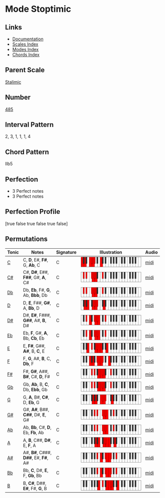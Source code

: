# Mode Stoptimic

## Links

- [Documentation](README.md)
- [Scales Index](Scales.md)
- [Modes Index](Modes.md)
- [Chords Index](Chords.md)

## Parent Scale

[Stalimic](ScaleStalimic.md)

## Number

[485](https://ianring.com/musictheory/scales/485)

## Interval Pattern

2, 3, 1, 1, 1, 4

## Chord Pattern

IIb5

## Perfection

- 3 Perfect notes
- 3 Perfect notes

## Perfection Profile

[true false true false true false]

## Permutations

| Tonic | Notes | Signature | Illustration | Audio |
|-------|-------|-----------|--------------|-------|
| [C](ModeCNaturalStoptimic.md) | C, **D**, E#, **F#**, G, **Ab**, C | C | ![CNaturalStoptimic](ModeCNaturalStoptimic.png) | [midi](https://github.com/edipermadi/music/blob/main/docs/ModeCNaturalStoptimic.mid?raw=true) |
| [C#](ModeCSharpStoptimic.md) | C#, **D#**, E##, **F##**, G#, **A**, C# | C | ![CSharpStoptimic](ModeCSharpStoptimic.png) | [midi](https://github.com/edipermadi/music/blob/main/docs/ModeCSharpStoptimic.mid?raw=true) |
| [Db](ModeDFlatStoptimic.md) | Db, **Eb**, F#, **G**, Ab, **Bbb**, Db | C | ![DFlatStoptimic](ModeDFlatStoptimic.png) | [midi](https://github.com/edipermadi/music/blob/main/docs/ModeDFlatStoptimic.mid?raw=true) |
| [D](ModeDNaturalStoptimic.md) | D, **E**, F##, **G#**, A, **Bb**, D | C | ![DNaturalStoptimic](ModeDNaturalStoptimic.png) | [midi](https://github.com/edipermadi/music/blob/main/docs/ModeDNaturalStoptimic.mid?raw=true) |
| [D#](ModeDSharpStoptimic.md) | D#, **E#**, F###, **G##**, A#, **B**, D# | C | ![DSharpStoptimic](ModeDSharpStoptimic.png) | [midi](https://github.com/edipermadi/music/blob/main/docs/ModeDSharpStoptimic.mid?raw=true) |
| [Eb](ModeEFlatStoptimic.md) | Eb, **F**, G#, **A**, Bb, **Cb**, Eb | C | ![EFlatStoptimic](ModeEFlatStoptimic.png) | [midi](https://github.com/edipermadi/music/blob/main/docs/ModeEFlatStoptimic.mid?raw=true) |
| [E](ModeENaturalStoptimic.md) | E, **F#**, G##, **A#**, B, **C**, E | C | ![ENaturalStoptimic](ModeENaturalStoptimic.png) | [midi](https://github.com/edipermadi/music/blob/main/docs/ModeENaturalStoptimic.mid?raw=true) |
| [F](ModeFNaturalStoptimic.md) | F, **G**, A#, **B**, C, **Db**, F | C | ![FNaturalStoptimic](ModeFNaturalStoptimic.png) | [midi](https://github.com/edipermadi/music/blob/main/docs/ModeFNaturalStoptimic.mid?raw=true) |
| [F#](ModeFSharpStoptimic.md) | F#, **G#**, A##, **B#**, C#, **D**, F# | C | ![FSharpStoptimic](ModeFSharpStoptimic.png) | [midi](https://github.com/edipermadi/music/blob/main/docs/ModeFSharpStoptimic.mid?raw=true) |
| [Gb](ModeGFlatStoptimic.md) | Gb, **Ab**, B, **C**, Db, **Ebb**, Gb | C | ![GFlatStoptimic](ModeGFlatStoptimic.png) | [midi](https://github.com/edipermadi/music/blob/main/docs/ModeGFlatStoptimic.mid?raw=true) |
| [G](ModeGNaturalStoptimic.md) | G, **A**, B#, **C#**, D, **Eb**, G | C | ![GNaturalStoptimic](ModeGNaturalStoptimic.png) | [midi](https://github.com/edipermadi/music/blob/main/docs/ModeGNaturalStoptimic.mid?raw=true) |
| [G#](ModeGSharpStoptimic.md) | G#, **A#**, B##, **C##**, D#, **E**, G# | C | ![GSharpStoptimic](ModeGSharpStoptimic.png) | [midi](https://github.com/edipermadi/music/blob/main/docs/ModeGSharpStoptimic.mid?raw=true) |
| [Ab](ModeAFlatStoptimic.md) | Ab, **Bb**, C#, **D**, Eb, **Fb**, Ab | C | ![AFlatStoptimic](ModeAFlatStoptimic.png) | [midi](https://github.com/edipermadi/music/blob/main/docs/ModeAFlatStoptimic.mid?raw=true) |
| [A](ModeANaturalStoptimic.md) | A, **B**, C##, **D#**, E, **F**, A | C | ![ANaturalStoptimic](ModeANaturalStoptimic.png) | [midi](https://github.com/edipermadi/music/blob/main/docs/ModeANaturalStoptimic.mid?raw=true) |
| [A#](ModeASharpStoptimic.md) | A#, **B#**, C###, **D##**, E#, **F#**, A# | C | ![ASharpStoptimic](ModeASharpStoptimic.png) | [midi](https://github.com/edipermadi/music/blob/main/docs/ModeASharpStoptimic.mid?raw=true) |
| [Bb](ModeBFlatStoptimic.md) | Bb, **C**, D#, **E**, F, **Gb**, Bb | C | ![BFlatStoptimic](ModeBFlatStoptimic.png) | [midi](https://github.com/edipermadi/music/blob/main/docs/ModeBFlatStoptimic.mid?raw=true) |
| [B](ModeBNaturalStoptimic.md) | B, **C#**, D##, **E#**, F#, **G**, B | C | ![BNaturalStoptimic](ModeBNaturalStoptimic.png) | [midi](https://github.com/edipermadi/music/blob/main/docs/ModeBNaturalStoptimic.mid?raw=true) |
